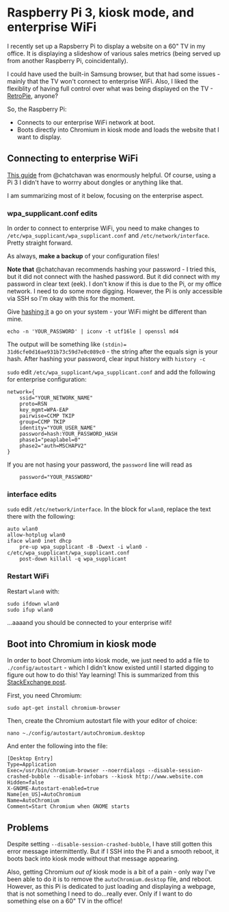 # Raspberry Pi 3, kiosk mode, and enterprise WiFi

I recently set up a Rapsberry Pi to display a website on a 60" TV in my office. It is displaying a slideshow of various sales metrics (being served up from another Raspberry Pi, coincidentally). 

I could have used the built-in Samsung browser, but that had some issues - mainly that the TV won't connect to enterprise WiFi. Also, I liked the flexiblity of having full control over what was being displayed on the TV - [RetroPie](https://retropie.org.uk), anyone?

So, the Raspberry Pi:
- Connects to our enterprise WiFi network at boot.
- Boots directly into Chromium in kiosk mode and loads the website that I want to display.

## Connecting to enterprise WiFi

[This guide](https://gist.github.com/chatchavan/3c58511e3d48f478b0c2) from @chatchavan was enormously helpful. Of course, using a Pi 3 I didn't have to worrry about dongles or anything like that.

I am summarizing most of it below, focusing on the enterprise aspect.

### wpa_supplicant.conf edits

In order to connect to enterprise WiFi, you need to make changes to `/etc/wpa_supplicant/wpa_supplicant.conf` and `/etc/network/interface`. Pretty straight forward.

As always, **make a backup** of your configuration files!

**Note that** @chatchavan recommends hashing your password - I tried this, but it did not connect with the hashed password. But it did connect with my password in clear text (eek). I don't know if this is due to the Pi, or my office network. I need to do some more digging. However, the Pi is only accessible via SSH so I'm okay with this for the moment.

Give [hashing it](https://gist.github.com/chatchavan/3c58511e3d48f478b0c2#appendix2) a go on your system - your WiFi might be different than mine.

`echo -n 'YOUR_PASSWORD' | iconv -t utf16le | openssl md4`

The output will be something like `(stdin)= 31d6cfe0d16ae931b73c59d7e0c089c0` - the string after the equals sign is your hash. After hashing your password, clear input history with `history -c`

`sudo` edit `/etc/wpa_supplicant/wpa_supplicant.conf` and add the following for enterprise configuration:

```
network={
    ssid="YOUR_NETWORK_NAME"
    proto=RSN
    key_mgmt=WPA-EAP
    pairwise=CCMP TKIP
    group=CCMP TKIP
    identity="YOUR_USER_NAME"
    password=hash:YOUR_PASSWORD_HASH
    phase1="peaplabel=0"
    phase2="auth=MSCHAPV2"
}
```

If you are not hasing your password, the `password` line will read as 

```
    password="YOUR_PASSWORD"
```

### interface edits

`sudo` edit `/etc/network/interface`. In the block for `wlan0`, replace the text there with the following:

```
auto wlan0
allow-hotplug wlan0
iface wlan0 inet dhcp
	pre-up wpa_supplicant -B -Dwext -i wlan0 -c/etc/wpa_supplicant/wpa_supplicant.conf
	post-down killall -q wpa_supplicant
```

### Restart WiFi

Restart `wlan0` with:
```
sudo ifdown wlan0
sudo ifup wlan0
```

...aaaand you should be connected to your enterprise wifi!

## Boot into Chromium in kiosk mode

In order to boot Chromium into kiosk mode, we just need to add a file to `./config/autostart` - which I didn't know existed until I started digging to figure out how to do this! Yay learning! This is summarized from this [StackExchange post](http://raspberrypi.stackexchange.com/questions/38515/auto-start-chromium-on-raspbian-jessie-11-2015).

First, you need Chromium:
```
sudo apt-get install chromium-browser
```

Then, create the Chromium autostart file with your editor of choice:

```
nano ~./config/autostart/autoChromium.desktop
```

And enter the following into the file:
```
[Desktop Entry]
Type=Application
Exec=/usr/bin/chromium-browser --noerrdialogs --disable-session-crashed-bubble --disable-infobars --kiosk http://www.website.com
Hidden=false
X-GNOME-Autostart-enabled=true
Name[en_US]=AutoChromium
Name=AutoChromium
Comment=Start Chromium when GNOME starts
```

## Problems

Despite setting `--disable-session-crashed-bubble`, I have still gotten this error message intermittently. But if I SSH into the Pi and a smooth reboot, it boots back into kiosk mode without that message appearing.

Also, getting Chromium *out of* kiosk mode is a bit of a pain - only way I've been able to do it is to remove the `autoChromium.desktop` file, and reboot. However, as this Pi is dedicated to just loading and displaying a webpage, that is not something I need to do...really ever. Only if I want to do something else on a 60" TV in the office!